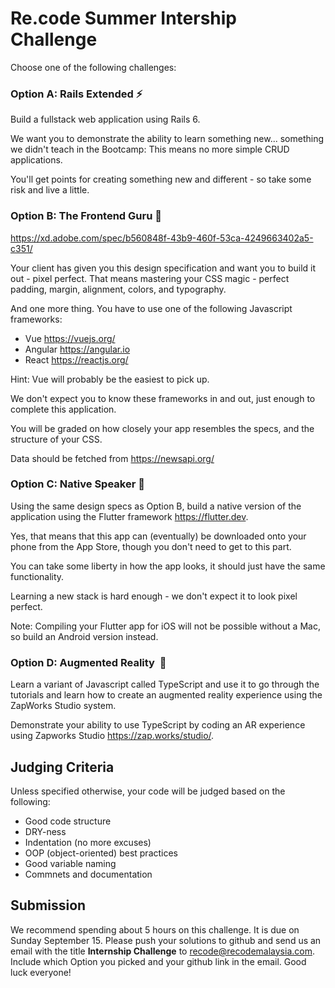 # Re.code Summer Intership Challenge

Choose one of the following challenges:

### Option A: Rails Extended ⚡️
Build a fullstack web application using Rails 6.

We want you to demonstrate the ability to learn something new... something we didn't teach in the Bootcamp: This means no more simple CRUD applications.

You'll get points for creating something new and different - so take some risk and live a little. 

### Option B: The Frontend Guru 🎨

https://xd.adobe.com/spec/b560848f-43b9-460f-53ca-4249663402a5-c351/

Your client has given you this design specification and want you to build it out - pixel perfect. That means mastering your CSS magic - perfect padding, margin, alignment, colors, and typography.

And one more thing. You have to use one of the following Javascript frameworks:
- Vue https://vuejs.org/
- Angular https://angular.io
- React https://reactjs.org/

Hint: Vue will probably be the easiest to pick up.

We don't expect you to know these frameworks in and out, just enough to complete this application.

You will be graded on how closely your app resembles the specs, and the structure of your CSS. 

Data should be fetched from https://newsapi.org/

### Option C: Native Speaker 📱
Using the same design specs as Option B, build a native version of the application using the Flutter framework https://flutter.dev. 

Yes, that means that this app can (eventually) be downloaded onto your phone from the App Store, though you don't need to get to this part. 

You can take some liberty in how the app looks, it should just have the same functionality. 

Learning a new stack is hard enough - we don't expect it to look pixel perfect.

Note: Compiling your Flutter app for iOS will not be possible without a Mac, so build an Android version instead.

### Option D: Augmented Reality  🚀
Learn a variant of Javascript called TypeScript and use it to go through the tutorials and learn how to create an augmented reality experience using the ZapWorks Studio system. 

Demonstrate your ability to use TypeScript by coding an AR experience using Zapworks Studio https://zap.works/studio/.

## Judging Criteria
Unless specified otherwise, your code will be judged based on the following:
- Good code structure
- DRY-ness
- Indentation (no more excuses)
- OOP (object-oriented) best practices
- Good variable naming
- Commnets and documentation

## Submission
We recommend spending about 5 hours on this challenge. It is due on Sunday September 15. Please push your solutions to github and send us an email with the title **Internship Challenge** to recode@recodemalaysia.com. Include which Option you picked and your github link in the email. Good luck everyone! 


